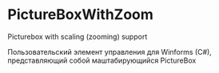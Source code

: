 # PictureBoxWithZoom
Picturebox with scaling (zooming) support

Пользовательский элемент управления для Winforms (C#), представляющий собой маштабирующийся PictureBox 
